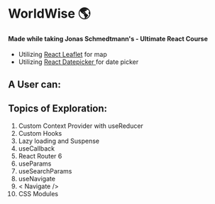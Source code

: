# WorldWise 🌎

#### Made while taking Jonas Schmedtmann's - Ultimate React Course

- Utilizing <a href="https://react-leaflet.js.org/">React Leaflet</a> for map
- Utilizing <a href="https://reactdatepicker.com/">React Datepicker </a> for date picker

## A User can:

## Topics of Exploration:

1. Custom Context Provider with useReducer
2. Custom Hooks
3. Lazy loading and Suspense
4. useCallback
5. React Router 6
6. useParams
7. useSearchParams
8. useNavigate
9. < Navigate />
10. CSS Modules
